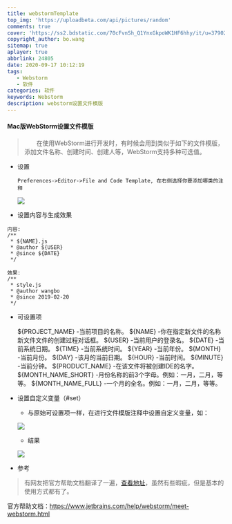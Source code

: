 ```yaml
---
title: webstormTemplate
top_img: 'https://uploadbeta.com/api/pictures/random'
comments: true
cover: 'https://ss2.bdstatic.com/70cFvnSh_Q1YnxGkpoWK1HF6hhy/it/u=3790211540,860916268&fm=26&gp=0.jpg'
copyright_author: bo.wang
sitemap: true
aplayer: true
abbrlink: 24805
date: 2020-09-17 10:12:19
tags: 
   - Webstorm 
   - 软件
categories: 软件
keywords: Webstorm
description: webstorm设置文件模版
---
```



#### Mac版WebStorm设置文件模版

>&emsp;&emsp;在使用WebStorm进行开发时，有时候会用到类似于如下的文件模版，添加文件名称、创建时间、创建人等，WebStorm支持多种可选值。

- 设置
    ```text
    Preferences->Editor->File and Code Template, 在右侧选择你要添加哪类的注释
    ```

    ![](https://user-images.githubusercontent.com/26587649/53138683-14c6a100-35c2-11e9-915d-ad74d22557bc.png)

- 设置内容与生成效果
```text
内容:
/**
 * ${NAME}.js
 * @author ${USER}
 * @since ${DATE}
 */

效果:
/**
 * style.js
 * @author wangbo
 * @since 2019-02-20
 */
```

- 可设置项
    
    ${PROJECT_NAME} -当前项目的名称。
    ${NAME} -你在指定新文件的名称新文件文件的创建过程对话框。
    ${USER} -当前用户的登录名。
    ${DATE} -当前系统日期。
    ${TIME} -当前系统时间。
    ${YEAR} -当前年份。
    ${MONTH} -当前月份。
    ${DAY} -该月的当前日期。
    ${HOUR} -当前时间。
    ${MINUTE} -当前分钟。
    ${PRODUCT_NAME} -在该文件将被创建IDE的名字。
    ${MONTH_NAME_SHORT} -月份名称的前3个字母。例如：一月，二月，等等。
    ${MONTH_NAME_FULL} -一个月的全名。例如：一月，二月，等等。

- 设置自定义变量（#set）
    
    - 与原始可设置项一样，在进行文件模版注释中设置自定义变量，如：

    ![](https://user-images.githubusercontent.com/26587649/53138750-4b9cb700-35c2-11e9-9763-ebb83b2a5302.png) 

    - 结果

    ![](https://user-images.githubusercontent.com/26587649/53138785-62430e00-35c2-11e9-9d9f-7d36522162d0.png)

- 参考
>有网友把官方帮助文档翻译了一遍，[查看地址](https://www.kancloud.cn/zxhy/webstorm/182199)，虽然有些暇疵，但是基本的使用方式都有了。

   官方帮助文档：https://www.jetbrains.com/help/webstorm/meet-webstorm.html
